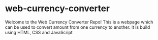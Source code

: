 # web-currency-converter
Welcome to the Web Currency Converter Repo! This is a webpage which can be used to convert amount from one currency to another. It is build using HTML, CSS and JavaScript
